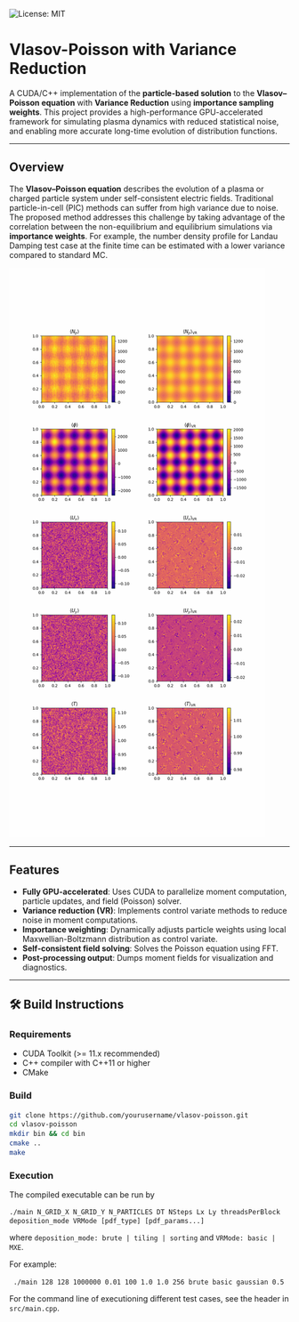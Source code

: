 ![License: MIT](https://img.shields.io/badge/License-MIT-yellow.svg)

# Vlasov-Poisson with Variance Reduction

A CUDA/C++ implementation of the **particle-based solution** to the **Vlasov–Poisson equation** with **Variance Reduction** using **importance sampling weights**. This project provides a high-performance GPU-accelerated framework for simulating plasma dynamics with reduced statistical noise, and enabling more accurate long-time evolution of distribution functions.

---

## Overview

The **Vlasov–Poisson equation** describes the evolution of a plasma or charged particle system under self-consistent electric fields. Traditional particle-in-cell (PIC) methods can suffer from high variance due to noise. The proposed method addresses this challenge by taking advantage of the correlation between the non-equilibrium and equilibrium simulations via  **importance weights**. For example, the number density profile for Landau Damping test case at the finite time can be estimated with a lower variance compared to standard MC.

![Demo](examples/LandauDamping.gif)

---

## Features

- **Fully GPU-accelerated**: Uses CUDA to parallelize moment computation, particle updates, and field (Poisson) solver.
- **Variance reduction (VR)**: Implements control variate methods to reduce noise in moment computations.
- **Importance weighting**: Dynamically adjusts particle weights using local Maxwellian-Boltzmann distribution as control variate.
- **Self-consistent field solving**: Solves the Poisson equation using FFT.
- **Post-processing output**: Dumps moment fields for visualization and diagnostics.

---

## 🛠️ Build Instructions

### Requirements

- CUDA Toolkit (>= 11.x recommended)
- C++ compiler with C++11 or higher
- CMake

### Build

```bash
git clone https://github.com/yourusername/vlasov-poisson.git
cd vlasov-poisson
mkdir bin && cd bin
cmake ..
make
```
### Execution

The compiled executable can be run by
```
./main N_GRID_X N_GRID_Y N_PARTICLES DT NSteps Lx Ly threadsPerBlock deposition_mode VRMode [pdf_type] [pdf_params...]
```
where ```deposition_mode: brute | tiling | sorting``` and ```VRMode: basic | MXE```.

For example:

``` ./main 128 128 1000000 0.01 100 1.0 1.0 256 brute basic gaussian 0.5```

For the command line of executioning different test cases, see the header in ```src/main.cpp```.
